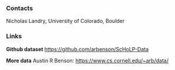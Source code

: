 ### Contacts
Nicholas Landry, University of Colorado, Boulder

### Links
**Github dataset**
    https://github.com/arbenson/ScHoLP-Data
    
**More data**
Austin R Benson: 
    https://www.cs.cornell.edu/~arb/data/
